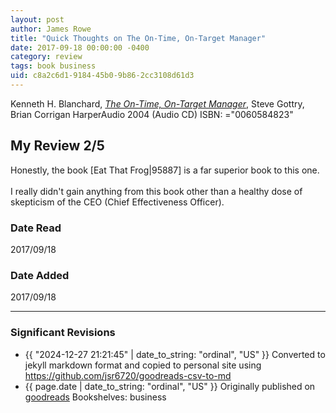 ```yaml
---
layout: post
author: James Rowe
title: "Quick Thoughts on The On-Time, On-Target Manager"
date: 2017-09-18 00:00:00 -0400
category: review
tags: book business
uid: c8a2c6d1-9184-45b0-9b86-2cc3108d61d3
---
```


Kenneth H. Blanchard, *[The On-Time, On-Target Manager](https://www.goodreads.com/book/show/2722323)*, Steve Gottry, Brian Corrigan HarperAudio 2004 (Audio CD) ISBN: ="0060584823"

## My Review 2/5

Honestly, the book [Eat That Frog|95887] is a far superior book to this one.<br/><br/>I really didn't gain anything from this book other than a healthy dose of skepticism of the CEO (Chief Effectiveness Officer).

### Date Read
2017/09/18

### Date Added
2017/09/18

---

### Significant Revisions

- {{ "2024-12-27 21:21:45" | date_to_string: "ordinal", "US" }} Converted to jekyll markdown format and copied to personal site using <https://github.com/jsr6720/goodreads-csv-to-md>
- {{ page.date | date_to_string: "ordinal", "US" }} Originally published on [goodreads](https://www.goodreads.com) Bookshelves: business